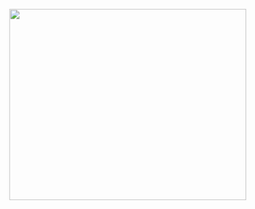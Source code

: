 <a href='http://www.youtube.com/watch?feature=player_embedded&v=Dq5EANJpo3c' target='_blank'><img src='http://img.youtube.com/vi/Dq5EANJpo3c/0.jpg' width='425' height=344 /></a>